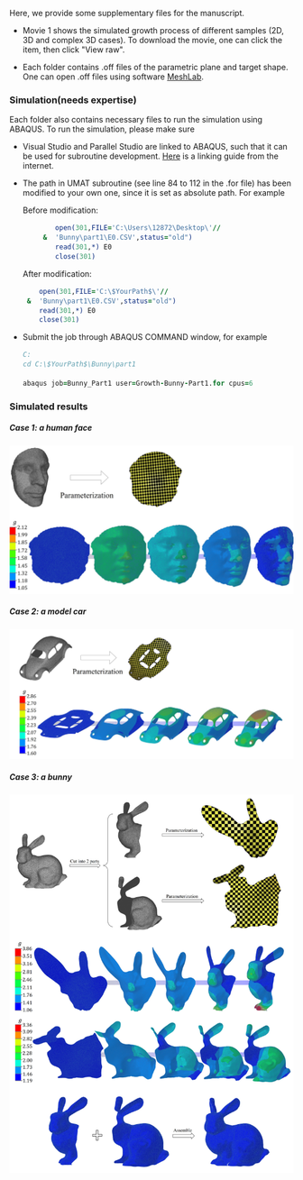 Here, we provide some supplementary files for the manuscript. 

- Movie 1 shows the simulated growth process of different samples (2D, 3D and complex 3D cases). To download the movie, one can click the item, then click "View raw". 

- Each folder contains .off files of the parametric plane and target shape. One can open .off files using software [MeshLab](https://www.meshlab.net/). 



### Simulation(needs expertise)

Each folder also contains necessary files to run the simulation using ABAQUS. To run the simulation, please make sure 

- Visual Studio and Parallel Studio are linked to ABAQUS, such that it can be used for subroutine development. [Here](https://www.researchgate.net/publication/349991987_Linking_ABAQUS_20192020_and_Intel_oneAPI_Base_Toolkit_FORTRAN_Compiler) is a linking guide from the internet. 

- The path in UMAT subroutine (see line 84 to 112 in the .for file) has been modified to your own one, since it is set as absolute path. For example

  Before modification:

  ```fortran
          open(301,FILE='C:\Users\12872\Desktop\'//
       &  'Bunny\part1\E0.CSV',status="old")
          read(301,*) E0
          close(301)
  ```

  After modification:

  ```fortran
      open(301,FILE='C:\$YourPath$\'//
   &  'Bunny\part1\E0.CSV',status="old")
      read(301,*) E0
      close(301)
  ```

- Submit the job through ABAQUS COMMAND window, for example

  ```fortran
  C:
  cd C:\$YourPath$\Bunny\part1
  
  abaqus job=Bunny_Part1 user=Growth-Bunny-Part1.for cpus=6
  ```

  

### Simulated results

##### Case 1: a human face

![Alex](https://github.com/Jeff97/Realization-of-planar-and-surface-conformal-mappings/blob/main/Alex.jpg)

##### Case 2: a model car

![Car](https://github.com/Jeff97/Realization-of-planar-and-surface-conformal-mappings/blob/main/Car.jpg)

##### Case 3: a bunny

![Bunny](https://github.com/Jeff97/Realization-of-planar-and-surface-conformal-mappings/blob/main/Bunny.jpg)